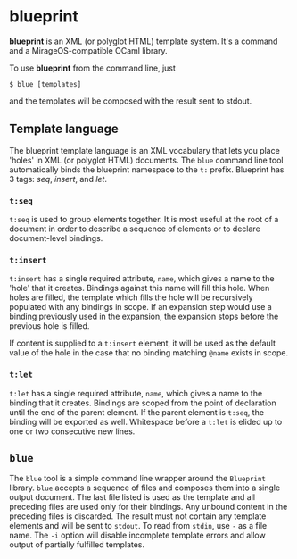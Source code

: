 # blueprint

**blueprint** is an XML (or polyglot HTML) template system. It's a
  command and a MirageOS-compatible OCaml library.

To use **blueprint** from the command line, just

```
$ blue [templates]
```

and the templates will be composed with the result sent to stdout.

## Template language

The blueprint template language is an XML vocabulary that lets you place
'holes' in XML (or polyglot HTML) documents. The `blue` command line
tool automatically binds the blueprint namespace to the `t:`
prefix. Blueprint has 3 tags: *seq*, *insert*, and *let*.

### `t:seq`

`t:seq` is used to group elements together. It is most useful at the
root of a document in order to describe a sequence of elements or to
declare document-level bindings.

### `t:insert`

`t:insert` has a single required attribute, `name`, which gives a name
to the 'hole' that it creates. Bindings against this name will fill this
hole. When holes are filled, the template which fills the hole will be
recursively populated with any bindings in scope. If an expansion step
would use a binding previously used in the expansion, the expansion
stops before the previous hole is filled.

If content is supplied to a `t:insert` element, it will be used as the
default value of the hole in the case that no binding matching `@name`
exists in scope.

### `t:let`

`t:let` has a single required attribute, `name`, which gives a name to
the binding that it creates. Bindings are scoped from the point of
declaration until the end of the parent element. If the parent element
is `t:seq`, the binding will be exported as well. Whitespace before a
`t:let` is elided up to one or two consecutive new lines.

## `blue`

The `blue` tool is a simple command line wrapper around the `Blueprint`
library. `blue` accepts a sequence of files and composes them into a
single output document. The last file listed is used as the template and
all preceding files are used only for their bindings. Any unbound content
in the preceding files is discarded. The result must not contain any
template elements and will be sent to `stdout`. To read from `stdin`,
use `-` as a file name. The `-i` option will disable incomplete template
errors and allow output of partially fulfilled templates.
